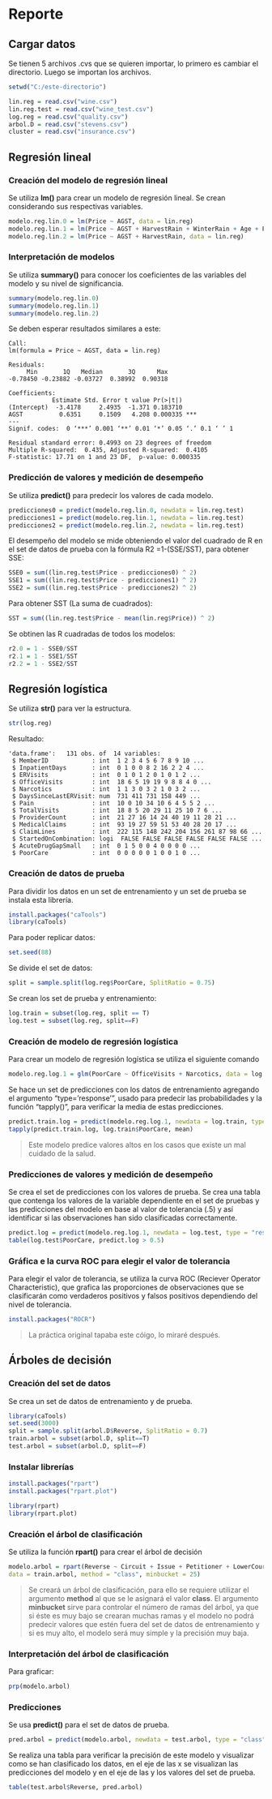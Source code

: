 # Reporte
## Cargar datos
Se tienen 5 archivos .cvs que se quieren importar, lo primero es cambiar el directorio. Luego se importan los archivos.
```r 
setwd("C:/este-directorio") 

lin.reg = read.csv("wine.csv")
lin.reg.test = read.csv("wine_test.csv")
log.reg = read.csv("quality.csv")
arbol.D = read.csv("stevens.csv")
cluster = read.csv("insurance.csv")
```

## Regresión lineal
### Creación del modelo de regresión lineal
Se utiliza **lm()** para crear un modelo de regresión lineal. Se crean considerando sus respectivas variables.
```r
modelo.reg.lin.0 = lm(Price ~ AGST, data = lin.reg)
modelo.reg.lin.1 = lm(Price ~ AGST + HarvestRain + WinterRain + Age + FrancePop, data = lin.reg)
modelo.reg.lin.2 = lm(Price ~ AGST + HarvestRain, data = lin.reg)
```

### Interpretación de modelos
Se utiliza **summary()** para conocer los coeficientes de las variables del modelo y su nivel de significancia.
```r
summary(modelo.reg.lin.0)
summary(modelo.reg.lin.1)
summary(modelo.reg.lin.2)
```

Se deben esperar resultados similares a este:
```
Call:
lm(formula = Price ~ AGST, data = lin.reg)

Residuals:
     Min       1Q   Median       3Q      Max 
-0.78450 -0.23882 -0.03727  0.38992  0.90318 

Coefficients:
            Estimate Std. Error t value Pr(>|t|)    
(Intercept)  -3.4178     2.4935  -1.371 0.183710    
AGST          0.6351     0.1509   4.208 0.000335 ***
---
Signif. codes:  0 ‘***’ 0.001 ‘**’ 0.01 ‘*’ 0.05 ‘.’ 0.1 ‘ ’ 1

Residual standard error: 0.4993 on 23 degrees of freedom
Multiple R-squared:  0.435,	Adjusted R-squared:  0.4105 
F-statistic: 17.71 on 1 and 23 DF,  p-value: 0.000335
```

### Predicción de valores y medición de desempeño
Se utiliza **predict()** para predecir los valores de cada modelo.
```r
predicciones0 = predict(modelo.reg.lin.0, newdata = lin.reg.test)
predicciones1 = predict(modelo.reg.lin.1, newdata = lin.reg.test)
predicciones2 = predict(modelo.reg.lin.2, newdata = lin.reg.test)
```

El desempeño del modelo se mide obteniendo el valor del cuadrado de R en el set de datos de prueba con la fórmula R2 =1-(SSE/SST), para obtener SSE:
```r
SSE0 = sum((lin.reg.test$Price - predicciones0) ^ 2)
SSE1 = sum((lin.reg.test$Price - predicciones1) ^ 2)
SSE2 = sum((lin.reg.test$Price - predicciones2) ^ 2)
```

Para obtener SST (La suma de cuadrados):
```r
SST = sum((lin.reg.test$Price - mean(lin.reg$Price)) ^ 2)
```

Se obtinen las R cuadradas de todos los modelos:
```r
r2.0 = 1 - SSE0/SST
r2.1 = 1 - SSE1/SST
r2.2 = 1 - SSE2/SST
```

## Regresión logística
Se utiliza **str()** para ver la estructura.
```r
str(log.reg)
```

Resultado:
```
'data.frame':	131 obs. of  14 variables:
 $ MemberID            : int  1 2 3 4 5 6 7 8 9 10 ...
 $ InpatientDays       : int  0 1 0 0 8 2 16 2 2 4 ...
 $ ERVisits            : int  0 1 0 1 2 0 1 0 1 2 ...
 $ OfficeVisits        : int  18 6 5 19 19 9 8 8 4 0 ...
 $ Narcotics           : int  1 1 3 0 3 2 1 0 3 2 ...
 $ DaysSinceLastERVisit: num  731 411 731 158 449 ...
 $ Pain                : int  10 0 10 34 10 6 4 5 5 2 ...
 $ TotalVisits         : int  18 8 5 20 29 11 25 10 7 6 ...
 $ ProviderCount       : int  21 27 16 14 24 40 19 11 28 21 ...
 $ MedicalClaims       : int  93 19 27 59 51 53 40 28 20 17 ...
 $ ClaimLines          : int  222 115 148 242 204 156 261 87 98 66 ...
 $ StartedOnCombination: logi  FALSE FALSE FALSE FALSE FALSE FALSE ...
 $ AcuteDrugGapSmall   : int  0 1 5 0 0 4 0 0 0 0 ...
 $ PoorCare            : int  0 0 0 0 0 1 0 0 1 0 ...
```

### Creación de datos de prueba
Para dividir los datos en un set de entrenamiento y un set de prueba se instala esta librería.
```r
install.packages("caTools")
library(caTools)
```

Para poder replicar datos:
```r
set.seed(88)
```

Se divide el set de datos:
```r
split = sample.split(log.reg$PoorCare, SplitRatio = 0.75)
```

Se crean los set de prueba y entrenamiento:
```r
log.train = subset(log.reg, split == T)
log.test = subset(log.reg, split==F)
```

### Creación de modelo de regresión logística
Para crear un modelo de regresión logística se utiliza el siguiente comando
```r
modelo.reg.log.1 = glm(PoorCare ~ OfficeVisits + Narcotics, data = log.train, family = binomial)
```

Se hace un set de predicciones con los datos de entrenamiento agregando el argumento “type=’response’”, usado para predecir las probabilidades y la función “tapply()”, para verificar la media de estas predicciones.
```r
predict.train.log = predict(modelo.reg.log.1, newdata = log.train, type = "response")
tapply(predict.train.log, log.train$PoorCare, mean)
```

> Este modelo predice valores altos en los casos que existe un mal cuidado de la salud.

### Predicciones de valores y medición de desempeño
Se crea el set de predicciones con los valores de prueba. Se crea una tabla que contenga los valores de la variable dependiente en el set de pruebas y las predicciones del modelo en base al valor de tolerancia (.5) y así identificar si las observaciones han sido clasificadas correctamente.
```r
predict.log = predict(modelo.reg.log.1, newdata = log.test, type = "response")
table(log.test$PoorCare, predict.log > 0.5)
```

### Gráfica e la curva ROC para elegir el valor de tolerancia
Para elegir el valor de tolerancia, se utiliza la curva ROC (Reciever Operator Characteristic), que grafica las proporciones de observaciones que se clasificarán como verdaderos positivos y falsos positivos dependiendo del nivel de tolerancia.
```r
install.packages("ROCR")
```
> La práctica original tapaba este cóigo, lo miraré después.

## Árboles de decisión
### Creación del set de datos
Se crea un set de datos de entrenamiento y de prueba. 
```r
library(caTools)
set.seed(3000)
split = sample.split(arbol.D$Reverse, SplitRatio = 0.7)
train.arbol = subset(arbol.D, split==T)
test.arbol = subset(arbol.D, split==F)
```

### Instalar librerías
```r
install.packages("rpart")
install.packages("rpart.plot")
```

```r
library(rpart)
library(rpart.plot)
```

### Creación el árbol de clasificación
Se utiliza la función **rpart()** para crear el árbol de decisión 
```r
modelo.arbol = rpart(Reverse ~ Circuit + Issue + Petitioner + LowerCourt + Unconst, 
data = train.arbol, method = "class", minbucket = 25)
```

> Se creará un árbol de clasificación, para ello se requiere utilizar el argumento **method** al que se le asignará el valor **class**. El argumento **minbucket** sirve para controlar el número de ramas del árbol, ya que si éste es muy bajo se crearan muchas ramas y el modelo no podrá predecir valores que estén fuera del set de datos de entrenamiento y si es muy alto, el modelo será muy simple y la precisión muy baja.

### Interpretación del árbol de clasificación
Para graficar:
```r
prp(modelo.arbol)
```

### Predicciones
Se usa **predict()** para el set de datos de prueba.
```r
pred.arbol = predict(modelo.arbol, newdata = test.arbol, type = "class")
```

Se realiza una tabla para verificar la precisión de este modelo y visualizar como se han clasificado los datos, en el eje de las x se visualizan las predicciones del modelo y en el eje de las y los valores del set de prueba.
```r
table(test.arbol$Reverse, pred.arbol)
```
